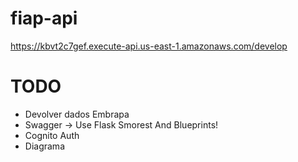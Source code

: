 # fiap-api

https://kbvt2c7gef.execute-api.us-east-1.amazonaws.com/develop

# TODO

* Devolver dados Embrapa
* Swagger -> Use Flask Smorest And Blueprints!
* Cognito Auth
* Diagrama